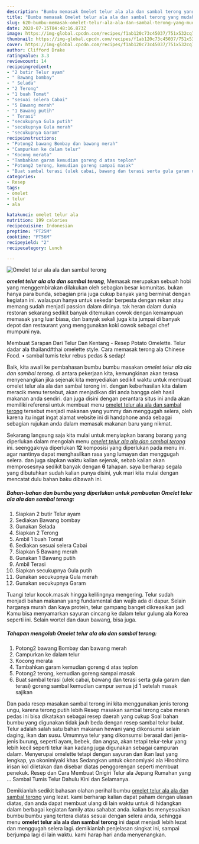 ```yaml
---
description: "Bumbu memasak Omelet telur ala ala dan sambal terong yang mudah"
title: "Bumbu memasak Omelet telur ala ala dan sambal terong yang mudah"
slug: 620-bumbu-memasak-omelet-telur-ala-ala-dan-sambal-terong-yang-mudah
date: 2020-07-15T04:48:16.873Z
image: https://img-global.cpcdn.com/recipes/f1ab120c73c45037/751x532cq70/omelet-telur-ala-ala-dan-sambal-terong-foto-resep-utama.jpg
thumbnail: https://img-global.cpcdn.com/recipes/f1ab120c73c45037/751x532cq70/omelet-telur-ala-ala-dan-sambal-terong-foto-resep-utama.jpg
cover: https://img-global.cpcdn.com/recipes/f1ab120c73c45037/751x532cq70/omelet-telur-ala-ala-dan-sambal-terong-foto-resep-utama.jpg
author: Clifford Drake
ratingvalue: 3.3
reviewcount: 14
recipeingredient:
- "2 butir Telur ayam"
- " Bawang bombay"
- " Selada"
- "2 Terong"
- "1 buah Tomat"
- "sesuai selera Cabai"
- "5 Bawang merah"
- "1 Bawang putih"
- " Terasi"
- "secukupnya Gula putih"
- "secukupnya Gula merah"
- "secukupnya Garam"
recipeinstructions:
- "Potong2 bawang Bombay dan bawang merah"
- "Campurkan ke dalam telur"
- "Kocong merata"
- "Tambahkan garam kemudian goreng d atas teplon"
- "Potong2 terong, kemudian goreng sampai masak"
- "Buat sambal terasi (ulek cabai, bawang dan terasi serta gula garam dan terasi) goreng sambal kemudian campur semua jd 1 setelah masak sajikan"
categories:
- Resep
tags:
- omelet
- telur
- ala

katakunci: omelet telur ala 
nutrition: 199 calories
recipecuisine: Indonesian
preptime: "PT25M"
cooktime: "PT56M"
recipeyield: "2"
recipecategory: Lunch

---
```



![Omelet telur ala ala dan sambal terong](https://img-global.cpcdn.com/recipes/f1ab120c73c45037/751x532cq70/omelet-telur-ala-ala-dan-sambal-terong-foto-resep-utama.jpg)

<b><i>omelet telur ala ala dan sambal terong</i></b>, Memasak merupakan sebuah hobi yang menggembirakan dilakukan oleh sebagian besar komunitas. bukan hanya para bunda, sebagian pria juga cukup banyak yang berminat dengan kegiatan ini. walaupun hanya untuk sekedar berpesta dengan rekan atau memang sudah menjadi passion dalam dirinya. tak heran dalam dunia restoran sekarang sedikit banyak ditemukan cowok dengan kemampuan memasak yang luar biasa, dan banyak sekali juga kita jumpai di banyak depot dan restaurant yang menggunakan koki cowok sebagai chef mumpuni nya.

Membuat Sarapan Dari Telur Dan Kentang - Resep Potato Omelette. Telur dadar ala thailand#thai omelette style. Cara memasak terong ala Chinese Food. • sambal tumis telur rebus pedas &amp; sedap!

Baik, kita awali ke pembahasan bumbu bumbu masakan <i>omelet telur ala ala dan sambal terong</i>. di antara pekerjaan kita, kemungkinan akan terasa menyenangkan jika sejenak kita menyediakan sedikit waktu untuk membuat omelet telur ala ala dan sambal terong ini. dengan keberhasilan kita dalam meracik menu tersebut, akan menjadikan diri anda bangga oleh hasil makanan anda sendiri. dan juga disini dengan perantara situs ini anda akan memiliki referensi untuk membuat menu <u>omelet telur ala ala dan sambal terong</u> tersebut menjadi makanan yang yummy dan menggugah selera, oleh karena itu ingat ingat alamat website ini di handphone anda sebagai sebagian rujukan anda dalam memasak makanan baru yang nikmat.


Sekarang langsung saja kita mulai untuk menyiapkan barang barang yang diperlukan dalam mengolah menu <u><i>omelet telur ala ala dan sambal terong</i></u> ini. seenggaknya diperlukan <b>12</b> komposisi yang diperlukan pada menu ini. agar nantinya dapat menghasilkan rasa yang lumayan dan menggugah selera. dan juga siapkan waktu kalian sejenak, sebab kalian akan memprosesnya sedikit banyak dengan <b>6</b> tahapan. saya berharap segala yang dibutuhkan sudah kalian punya disini, yuk mari kita mulai dengan mencatat dulu bahan baku dibawah ini.

<!--inarticleads1-->

##### Bahan-bahan dan bumbu yang diperlukan untuk pembuatan Omelet telur ala ala dan sambal terong:

1. Siapkan 2 butir Telur ayam
1. Sediakan  Bawang bombay
1. Gunakan  Selada
1. Siapkan 2 Terong
1. Ambil 1 buah Tomat
1. Sediakan sesuai selera Cabai
1. Siapkan 5 Bawang merah
1. Gunakan 1 Bawang putih
1. Ambil  Terasi
1. Siapkan secukupnya Gula putih
1. Gunakan secukupnya Gula merah
1. Gunakan secukupnya Garam


Tuangi telur kocok.masak hingga kelilingnya mengering. Telur sudah menjadi bahan makanan yang fundamental dan wajib ada di dapur. Selain harganya murah dan kaya protein, telur gampang banget dikreasikan jadi Kamu bisa menyamarkan sayuran cincang ke dalam telur gulung ala Korea seperti ini. Selain wortel dan daun bawang, bisa juga. 

<!--inarticleads2-->

##### Tahapan mengolah Omelet telur ala ala dan sambal terong:

1. Potong2 bawang Bombay dan bawang merah
1. Campurkan ke dalam telur
1. Kocong merata
1. Tambahkan garam kemudian goreng d atas teplon
1. Potong2 terong, kemudian goreng sampai masak
1. Buat sambal terasi (ulek cabai, bawang dan terasi serta gula garam dan terasi) goreng sambal kemudian campur semua jd 1 setelah masak sajikan


Dan pada resep masakan sambal terong ini kita menggunakan jenis terong ungu, karena terong putih lebih Resep masakan sambal terong cabe merah pedas ini bisa dikatakan sebagai resep daerah yang cukup Soal bahan bumbu yang digunakan tidak jauh beda dengan resep sambal telur bulat. Telur adalah salah satu bahan makanan hewani yang dikonsumsi selain daging, ikan dan susu. Umumnya telur yang dikonsumsi berasal dari jenis-jenis burung, seperti ayam, bebek, dan angsa, akan tetapi telur-telur yang lebih kecil seperti telur ikan kadang juga digunakan sebagai campuran dalam. Menyerupai omelette tetapi dengan sayuran dan ikan laut yang lengkap, ya okonimiyaki khas Sedangkan untuk okonomiyaki ala Hiroshima irisan kol diletakan dan disebar diatas penggorengan seperti membuat penekuk. Resep dan Cara Membuat Onigiri Telur ala Jepang Rumahan yang … Sambal Tumis Telur Dahulu Kini dan Selamanya. 

Demikianlah sedikit bahasan olahan perihal bumbu <u>omelet telur ala ala dan sambal terong</u> yang lezat. kami berharap kalian dapat paham dengan ulasan diatas, dan anda dapat membuat ulang di lain waktu untuk di hidangkan dalam berbagai kegiatan family atau sahabat anda. kalian bs menyesuaikan bumbu bumbu yang tertera diatas sesuai dengan selera anda, sehingga menu <b>omelet telur ala ala dan sambal terong</b> ini dapat menjadi lebih lezat dan menggugah selera lagi. demikianlah penjelasan singkat ini, sampai berjumpa lagi di lain waktu. kami harap hari anda menyenangkan.
